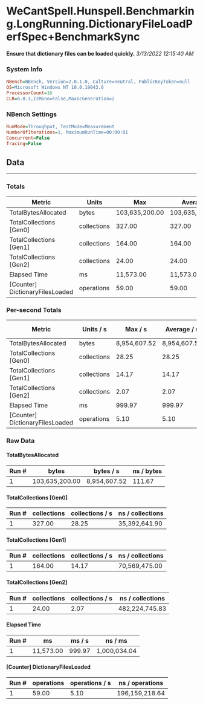 ﻿# WeCantSpell.Hunspell.Benchmarking.LongRunning.DictionaryFileLoadPerfSpec+BenchmarkSync
__Ensure that dictionary files can be loaded quickly.__
_3/13/2022 12:15:40 AM_
### System Info
```ini
NBench=NBench, Version=2.0.1.0, Culture=neutral, PublicKeyToken=null
OS=Microsoft Windows NT 10.0.19043.0
ProcessorCount=16
CLR=6.0.3,IsMono=False,MaxGcGeneration=2
```

### NBench Settings
```ini
RunMode=Throughput, TestMode=Measurement
NumberOfIterations=1, MaximumRunTime=00:00:01
Concurrent=False
Tracing=False
```

## Data
-------------------

### Totals
|          Metric |           Units |             Max |         Average |             Min |          StdDev |
|---------------- |---------------- |---------------- |---------------- |---------------- |---------------- |
|TotalBytesAllocated |           bytes |  103,635,200.00 |  103,635,200.00 |  103,635,200.00 |            0.00 |
|TotalCollections [Gen0] |     collections |          327.00 |          327.00 |          327.00 |            0.00 |
|TotalCollections [Gen1] |     collections |          164.00 |          164.00 |          164.00 |            0.00 |
|TotalCollections [Gen2] |     collections |           24.00 |           24.00 |           24.00 |            0.00 |
|    Elapsed Time |              ms |       11,573.00 |       11,573.00 |       11,573.00 |            0.00 |
|[Counter] DictionaryFilesLoaded |      operations |           59.00 |           59.00 |           59.00 |            0.00 |

### Per-second Totals
|          Metric |       Units / s |         Max / s |     Average / s |         Min / s |      StdDev / s |
|---------------- |---------------- |---------------- |---------------- |---------------- |---------------- |
|TotalBytesAllocated |           bytes |    8,954,607.52 |    8,954,607.52 |    8,954,607.52 |            0.00 |
|TotalCollections [Gen0] |     collections |           28.25 |           28.25 |           28.25 |            0.00 |
|TotalCollections [Gen1] |     collections |           14.17 |           14.17 |           14.17 |            0.00 |
|TotalCollections [Gen2] |     collections |            2.07 |            2.07 |            2.07 |            0.00 |
|    Elapsed Time |              ms |          999.97 |          999.97 |          999.97 |            0.00 |
|[Counter] DictionaryFilesLoaded |      operations |            5.10 |            5.10 |            5.10 |            0.00 |

### Raw Data
#### TotalBytesAllocated
|           Run # |           bytes |       bytes / s |      ns / bytes |
|---------------- |---------------- |---------------- |---------------- |
|               1 |  103,635,200.00 |    8,954,607.52 |          111.67 |

#### TotalCollections [Gen0]
|           Run # |     collections | collections / s |ns / collections |
|---------------- |---------------- |---------------- |---------------- |
|               1 |          327.00 |           28.25 |   35,392,641.90 |

#### TotalCollections [Gen1]
|           Run # |     collections | collections / s |ns / collections |
|---------------- |---------------- |---------------- |---------------- |
|               1 |          164.00 |           14.17 |   70,569,475.00 |

#### TotalCollections [Gen2]
|           Run # |     collections | collections / s |ns / collections |
|---------------- |---------------- |---------------- |---------------- |
|               1 |           24.00 |            2.07 |  482,224,745.83 |

#### Elapsed Time
|           Run # |              ms |          ms / s |         ns / ms |
|---------------- |---------------- |---------------- |---------------- |
|               1 |       11,573.00 |          999.97 |    1,000,034.04 |

#### [Counter] DictionaryFilesLoaded
|           Run # |      operations |  operations / s | ns / operations |
|---------------- |---------------- |---------------- |---------------- |
|               1 |           59.00 |            5.10 |  196,159,218.64 |


